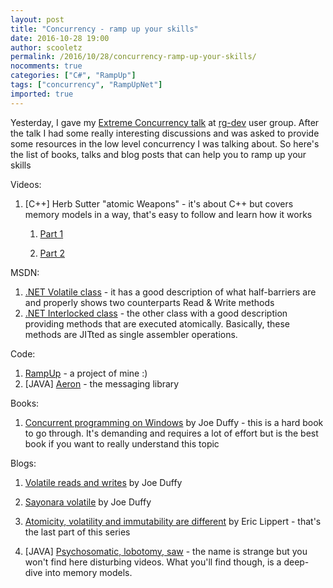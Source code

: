 ```yaml
---
layout: post
title: "Concurrency - ramp up your skills"
date: 2016-10-28 19:00
author: scooletz
permalink: /2016/10/28/concurrency-ramp-up-your-skills/
nocomments: true
categories: ["C#", "RampUp"]
tags: ["concurrency", "RampUpNet"]
imported: true
---
```


Yesterday, I gave my [Extreme Concurrency talk](http://presentations.scooletz.com/RampUp/index.html#/) at [rg-dev](http://www.meetup.com/rg-dev/events/234073133/) user group. After the talk I had some really interesting discussions and was asked to provide some resources in the low level concurrency I was talking about. So here's the list of books, talks and blog posts that can help you to ramp up your skills

Videos:

1. [C++] Herb Sutter "atomic Weapons" - it's about C++ but covers memory models in a way, that's easy to follow and learn how it works

    1.  [Part 1](https://channel9.msdn.com/Shows/Going+Deep/Cpp-and-Beyond-2012-Herb-Sutter-atomic-Weapons-1-of-2)

    2.  [Part 2](https://channel9.msdn.com/Shows/Going+Deep/Cpp-and-Beyond-2012-Herb-Sutter-atomic-Weapons-2-of-2)

MSDN:

1. [.NET Volatile class](https://msdn.microsoft.com/en-us/library/system.threading.volatile(v=vs.110).aspx) - it has a good description of what half-barriers are and properly shows two counterparts Read & Write methods
1. [.NET Interlocked class](https://msdn.microsoft.com/en-us/library/system.threading.interlocked(v=vs.110).aspx) - the other class with a good description providing methods that are executed atomically. Basically, these methods are JITted as single assembler operations.

Code:

1. [RampUp](https://github.com/Scooletz/RampUp) - a project of mine :)
1. [JAVA] [Aeron](https://github.com/real-logic/Aeron) - the messaging library

Books:

1. [Concurrent programming on Windows](http://www.goodreads.com/book/show/2993353-concurrent-programming-on-windows) by Joe Duffy - this is a hard book to go through. It's demanding and requires a lot of effort but is the best book if you want to really understand this topic

Blogs:

1. [Volatile reads and writes](http://joeduffyblog.com/2008/06/13/volatile-reads-and-writes-and-timeliness/) by Joe Duffy
1. [Sayonara volatile](http://joeduffyblog.com/2010/12/04/sayonara-volatile/) by Joe Duffy
1. [Atomicity, volatility and immutability are different](https://blogs.msdn.microsoft.com/ericlippert/2011/06/16/atomicity-volatility-and-immutability-are-different-part-three/) by Eric Lippert - that's the last part of this series

1. [JAVA] [Psychosomatic, lobotomy, saw](http://psy-lob-saw.blogspot.com/) - the name is strange but you won't find here disturbing videos. What you'll find though, is a deep-dive into memory models.
